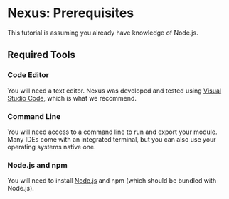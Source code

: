 # Nexus: Prerequisites
This tutorial is assuming you already have knowledge of Node.js.


## Required Tools
### Code Editor
You will need a text editor. Nexus was developed and tested using [Visual Studio Code](https://code.visualstudio.com/), which is what we recommend.

### Command Line
You will need access to a command line to run and export your module. Many IDEs come with an integrated terminal, but you can also use your operating systems native one.

### Node.js and npm
You will need to install [Node.js](https://nodejs.org/en/download/) and npm (which should be bundled with Node.js).

